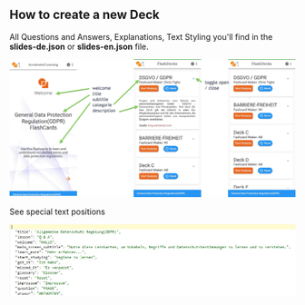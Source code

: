 
## How to create a new Deck  

All Questions and Answers, Explanations, Text Styling you'll find in the **slides-de.json** or **slides-en.json** file. 
<br>  

<div align=left>
<img width="800" src="./images/homeFlash-1.jpg" />
</div>

See special text positions
 

<div align=left>
<img src="./images/deckDesc.jpg" />
</div>




